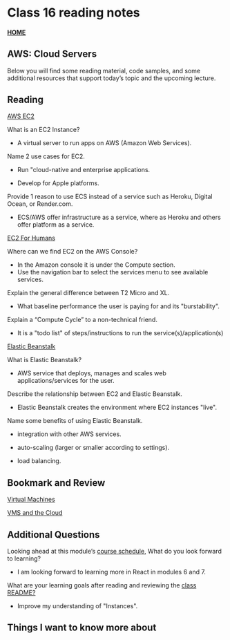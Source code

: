 # Class 16 reading notes

#### [HOME](https://cesarderio.github.io/reading-notes/)

## AWS: Cloud Servers

Below you will find some reading material, code samples, and some additional resources that support today’s topic and the upcoming lecture.

## Reading

[AWS EC2](https://aws.amazon.com/ec2/)

What is an EC2 Instance?

* A virtual server to run apps on AWS (Amazon Web Services).

Name 2 use cases for EC2.

* Run "cloud-native and enterprise applications.

* Develop for Apple platforms.

Provide 1 reason to use ECS instead of a service such as Heroku, Digital Ocean, or Render.com.

* ECS/AWS offer infrastructure as a service, where as Heroku and others offer platform as a service.

[EC2 For Humans](https://www.youtube.com/watch?v=lZMkgOMYYIg)

Where can we find EC2 on the AWS Console?

* In the Amazon console it is under the Compute section.
* Use the navigation bar to select the services menu to see available services.

Explain the general difference between T2 Micro and XL.

* What baseline performance the user is paying for and its "burstability".

Explain a “Compute Cycle” to a non-technical friend.

* It is a "todo list" of steps/instructions to run the service(s)/application(s)

[Elastic Beanstalk](https://www.youtube.com/watch?v=SrwxAScdyT0)

What is Elastic Beanstalk?

* AWS service that deploys, manages and scales web applications/services for the user.

Describe the relationship between EC2 and Elastic Beanstalk.

* Elastic Beanstalk creates the environment where EC2 instances "live".

Name some benefits of using Elastic Beanstalk.

* integration with other AWS services.

* auto-scaling (larger or smaller according to settings).

* load balancing.

## Bookmark and Review

[Virtual Machines](https://www.youtube.com/watch?v=yIVXjl4SwVo)

[VMS and the Cloud](https://www.youtube.com/watch?v=l0DfHUWMjsU)

## Additional Questions

Looking ahead at this module’s [course schedule](https://codefellows.github.io/code-401-javascript-guide/curriculum/#module-2), What do you look forward to learning?

* I am looking forward to learning more in React in modules 6 and 7.

What are your learning goals after reading and reviewing the [class README?](https://codefellows.github.io/code-401-javascript-guide/curriculum/class-16/)

* Improve my understanding of "Instances".

## Things I want to know more about
